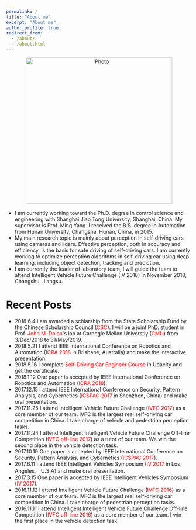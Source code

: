 ```yaml
---
permalink: /
title: "About me"
excerpt: "About me"
author_profile: true
redirect_from: 
  - /about/
  - /about.html
---
```


<p align="center">
  <img src="https://qianyeqiang.github.io/images/qianyeqiang.png?raw=true" alt="Photo" style="width: 400px;"/> 
</p>

* I am currently working toward the Ph.D. degree in control science and engineering with Shanghai Jiao Tong University, Shanghai, China. My supervisor is Prof. Ming Yang. I received the B.S. degree in Automation from Hunan University, Changsha, Hunan, China, in 2015. 
* My main research topic is mainly about perception in self-driving cars using cameras and lidars. Effective perception, both in accuracy and efficiency, is the basis for safe driving of self-driving cars. I am currently working to optimize perception algorithms in self-driving car using deep learning, including object detection, tracking and prediction. 
* I am currently the leader of laboratory team, I will guide the team to attend Intelligent Vehicle Future Challenge (IV 2018) in November 2018, Changshu, Jiangsu.


Recent Posts
======
* 2018.6.4 I am awarded a schlarship from the State Scholarship Fund by the Chinese Scholarship Council (<font color="red">CSC</font>). I will be a joint PhD. student in Prof. <font color="red">John M. Dolan</font>'s lab at Carnegie Mellon Universtiy (<font color="red">CMU</font>) from 3/Dec/2018 to 31/May/2019.
* 2018.5.21 I attend IEEE International Conference on Robotics and Automation (<font color="red">ICRA 2018</font> in Brisbane, Australia) and make the interactive presentation. 
* 2018.5.16 I complete <font color="red">Self-Driving Car Engineer Course</font> in Udacity and get the certificate.
* 2018.1.12 One paper is accepted by IEEE International Conference on Robotics and Automation (<font color="red">ICRA 2018</font>).
* 2017.12.15 I attend IEEE International Conference on Security, Pattern Analysis, and Cybernetics (<font color="red">ICSPAC 2017</font> in Shenzhen, China) and make oral presentation.
* 2017.11.25 I attend Intelligent Vehicle Future Challenge (<font color="red">IVFC 2017</font>) as a core member of our team. IVFC is the largest real self-driving car competition in China. I take charge of vehicle and pedestrian perception tasks.
* 2017.11.24 I attend Intelligent Intelligent Vehicle Future Challenge Off-line Competition (<font color="red">IVFC off-line 2017</font>) as a tutor of our team. We win the second place in the vehicle detection task.
* 2017.10.19 One paper is accepted by IEEE International Conference on Security, Pattern Analysis, and Cybernetics (<font color="red">ICSPAC 2017</font>).
* 2017.6.11 I attend IEEE Intelligent Vehicles Symposium (<font color="red">IV 2017</font> in Los Angeles， U.S.A) and make oral presentation.
* 2017.3.15 One paper is accepted by IEEE Intelligent Vehicles Symposium (<font color="red">IV 2017</font>).
* 2016.11.12 I attend Intelligent Vehicle Future Challenge (<font color="red">IVFC 2016</font>) as a core member of our team. IVFC is the largest real self-driving car competition in China. I take charge of pedestrian perception tasks.
* 2016.11.11 I attend Intelligent Intelligent Vehicle Future Challenge Off-line Competition (<font color="red">IVFC off-line 2016</font>) as a core member of our team. I win the first place in the vehicle detection task.
